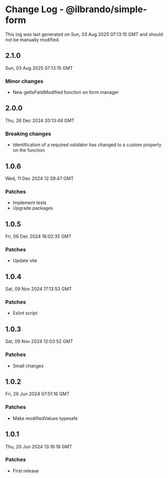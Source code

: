 # Change Log - @ilbrando/simple-form

This log was last generated on Sun, 03 Aug 2025 07:13:15 GMT and should not be manually modified.

## 2.1.0
Sun, 03 Aug 2025 07:13:15 GMT

### Minor changes

- New getIsFieldModified function on form manager

## 2.0.0
Thu, 26 Dec 2024 20:13:48 GMT

### Breaking changes

- Identification of a required validator has changed to a custom property on the function

## 1.0.6
Wed, 11 Dec 2024 12:39:47 GMT

### Patches

- Implement tests
- Upgrade packages

## 1.0.5
Fri, 06 Dec 2024 16:02:35 GMT

### Patches

- Update vite

## 1.0.4
Sat, 09 Nov 2024 17:13:53 GMT

### Patches

- Eslint script

## 1.0.3
Sat, 09 Nov 2024 12:03:52 GMT

### Patches

- Small changes

## 1.0.2
Fri, 28 Jun 2024 07:51:16 GMT

### Patches

- Make modifiedValues typesafe

## 1.0.1
Thu, 20 Jun 2024 13:16:18 GMT

### Patches

- First release

